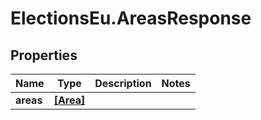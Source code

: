 # ElectionsEu.AreasResponse

## Properties

Name | Type | Description | Notes
------------ | ------------- | ------------- | -------------
**areas** | [**[Area]**](Area.md) |  | 


